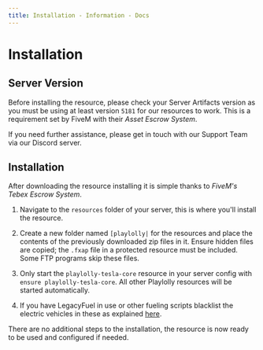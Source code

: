 ```yaml
---
title: Installation - Information - Docs
---
```


# Installation

## Server Version

Before installing the resource, please check your Server Artifacts version as you must be using at least version `5181` for our resources to work. This is a requirement set by FiveM with their _Asset Escrow System_.

If you need further assistance, please get in touch with our Support Team via our Discord server.

## Installation

After downloading the resource installing it is simple thanks to _FiveM's Tebex Escrow System_.

1. Navigate to the `resources` folder of your server, this is where you'll install the resource.

2. Create a new folder named `[playlolly|` for the resources and place the contents of the previously downloaded zip files in it. Ensure hidden files are copied; the `.fxap` file in a protected resource must be included. Some FTP programs skip these files.

3. Only start the `playlolly-tesla-core` resource in your server config with `ensure playlolly-tesla-core`. All other Playlolly resources will be started automatically.

4. If you have LegacyFuel in use or other fueling scripts blacklist the electric vehicles in these as explained [here](../tesla-core/legacy-fuel).

There are no additional steps to the installation, the resource is now ready to be used and configured if needed.
